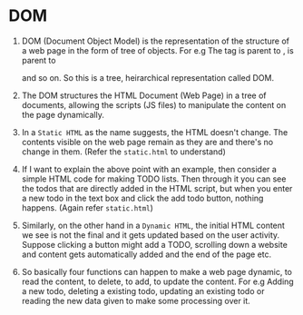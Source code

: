 # DOM

1. DOM (Document Object Model) is the representation of the structure of a web page in the form of tree of objects. For e.g The <html> tag is parent to <body>, <body> is parent to <div> and so on. So this is a tree, heirarchical representation called DOM.

2. The DOM structures the HTML Document (Web Page) in a tree of documents, allowing the scripts (JS files) to manipulate the content on the page dynamically.

3. In a `Static HTML` as the name suggests, the HTML doesn't change. The contents visible on the web page remain as they are and there's no change in them. (Refer the `static.html` to understand)

4. If I want to explain the above point with an example, then consider a simple HTML code for making TODO lists. Then through it you can see the todos that are directly added in the HTML script, but when you enter a new todo in the text box and click the add todo button, nothing happens. (Again refer `static.html`)

5. Similarly, on the other hand in a `Dynamic HTML`, the initial HTML content we see is not the final and it gets updated based on the user activity. Suppose clicking a button might add a TODO, scrolling down a website and content gets automatically added and the end of the page etc.

6. So basically four functions can happen to make a web page dynamic, to read the content, to delete, to add, to update the content. For e.g Adding a new todo, deleting a existing todo, updating an existing todo or reading the new data given to make some processing over it.
